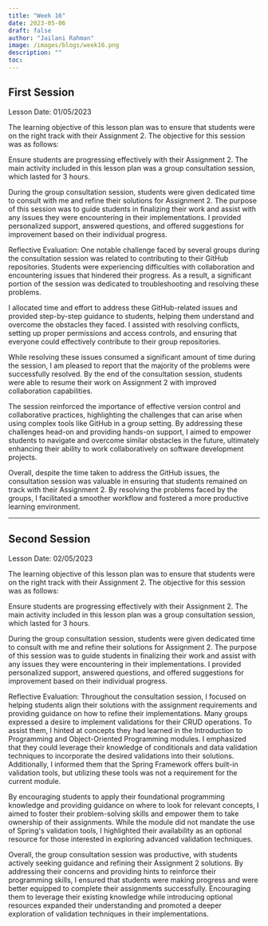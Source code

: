 ```yaml
---
title: "Week 16"
date: 2023-05-06
draft: false
author: "Jailani Rahman"
image: /images/blogs/week16.png
description: ""
toc:
---
```


## First Session

Lesson Date: 01/05/2023

The learning objective of this lesson plan was to ensure that students were on the right track with their Assignment 2. The objective for this session was as follows:

Ensure students are progressing effectively with their Assignment 2.
The main activity included in this lesson plan was a group consultation session, which lasted for 3 hours.

During the group consultation session, students were given dedicated time to consult with me and refine their solutions for Assignment 2. The purpose of this session was to guide students in finalizing their work and assist with any issues they were encountering in their implementations. I provided personalized support, answered questions, and offered suggestions for improvement based on their individual progress.

Reflective Evaluation:
One notable challenge faced by several groups during the consultation session was related to contributing to their GitHub repositories. Students were experiencing difficulties with collaboration and encountering issues that hindered their progress. As a result, a significant portion of the session was dedicated to troubleshooting and resolving these problems.

I allocated time and effort to address these GitHub-related issues and provided step-by-step guidance to students, helping them understand and overcome the obstacles they faced. I assisted with resolving conflicts, setting up proper permissions and access controls, and ensuring that everyone could effectively contribute to their group repositories.

While resolving these issues consumed a significant amount of time during the session, I am pleased to report that the majority of the problems were successfully resolved. By the end of the consultation session, students were able to resume their work on Assignment 2 with improved collaboration capabilities.

The session reinforced the importance of effective version control and collaborative practices, highlighting the challenges that can arise when using complex tools like GitHub in a group setting. By addressing these challenges head-on and providing hands-on support, I aimed to empower students to navigate and overcome similar obstacles in the future, ultimately enhancing their ability to work collaboratively on software development projects.

Overall, despite the time taken to address the GitHub issues, the consultation session was valuable in ensuring that students remained on track with their Assignment 2. By resolving the problems faced by the groups, I facilitated a smoother workflow and fostered a more productive learning environment.

---

## Second Session

Lesson Date: 02/05/2023

The learning objective of this lesson plan was to ensure that students were on the right track with their Assignment 2. The objective for this session was as follows:

Ensure students are progressing effectively with their Assignment 2.
The main activity included in this lesson plan was a group consultation session, which lasted for 3 hours.

During the group consultation session, students were given dedicated time to consult with me and refine their solutions for Assignment 2. The purpose of this session was to guide students in finalizing their work and assist with any issues they were encountering in their implementations. I provided personalized support, answered questions, and offered suggestions for improvement based on their individual progress.

Reflective Evaluation:
Throughout the consultation session, I focused on helping students align their solutions with the assignment requirements and providing guidance on how to refine their implementations. Many groups expressed a desire to implement validations for their CRUD operations. To assist them, I hinted at concepts they had learned in the Introduction to Programming and Object-Oriented Programming modules. I emphasized that they could leverage their knowledge of conditionals and data validation techniques to incorporate the desired validations into their solutions. Additionally, I informed them that the Spring Framework offers built-in validation tools, but utilizing these tools was not a requirement for the current module.

By encouraging students to apply their foundational programming knowledge and providing guidance on where to look for relevant concepts, I aimed to foster their problem-solving skills and empower them to take ownership of their assignments. While the module did not mandate the use of Spring's validation tools, I highlighted their availability as an optional resource for those interested in exploring advanced validation techniques.

Overall, the group consultation session was productive, with students actively seeking guidance and refining their Assignment 2 solutions. By addressing their concerns and providing hints to reinforce their programming skills, I ensured that students were making progress and were better equipped to complete their assignments successfully. Encouraging them to leverage their existing knowledge while introducing optional resources expanded their understanding and promoted a deeper exploration of validation techniques in their implementations.
